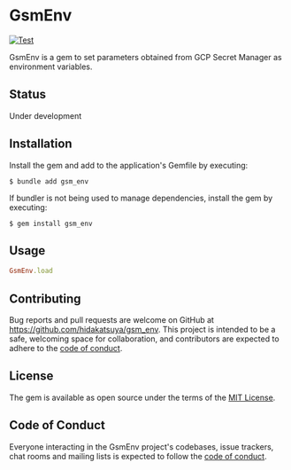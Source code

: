 # GsmEnv

[![Test](https://github.com/hidakatsuya/gsm_env/actions/workflows/test.yml/badge.svg?branch=main)](https://github.com/hidakatsuya/gsm_env/actions/workflows/test.yml)

GsmEnv is a gem to set parameters obtained from GCP Secret Manager as environment variables.

## Status

Under development

## Installation

Install the gem and add to the application's Gemfile by executing:

    $ bundle add gsm_env

If bundler is not being used to manage dependencies, install the gem by executing:

    $ gem install gsm_env

## Usage

```ruby
GsmEnv.load
```

## Contributing

Bug reports and pull requests are welcome on GitHub at https://github.com/hidakatsuya/gsm_env. This project is intended to be a safe, welcoming space for collaboration, and contributors are expected to adhere to the [code of conduct](https://github.com/hidakatsuya/gsm_env/blob/main/CODE_OF_CONDUCT.md).

## License

The gem is available as open source under the terms of the [MIT License](https://opensource.org/licenses/MIT).

## Code of Conduct

Everyone interacting in the GsmEnv project's codebases, issue trackers, chat rooms and mailing lists is expected to follow the [code of conduct](https://github.com/hidakatsuya/gsm_env/blob/main/CODE_OF_CONDUCT.md).
